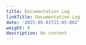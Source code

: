 ```yaml
---
title: Documentation Log
linkTitle: Documentation Log
date: '2025-05-01T21:05:00Z'
weight: 0
description: No content
---
```



